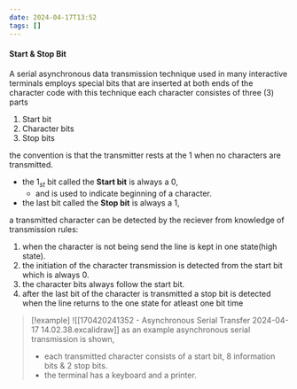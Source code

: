 ```yaml
---
date: 2024-04-17T13:52
tags: []
---
```

#### Start & Stop Bit
A serial asynchronous data transmission technique used in many interactive terminals employs special bits that are inserted at both ends of the character code 
with this technique each character consistes of three (3) parts

1. Start bit
2. Character bits
3. Stop bits

the convention is that the transmitter rests at the 1 when no characters are transmitted.
- the $1_{st}$ bit called the **Start bit**  is always a 0,
	- and is used to indicate beginning of a character.
- the last bit called the **Stop bit** is always a 1,

a transmitted character can be detected by the reciever from knowledge of transmission rules:
1. when the character is not being send the line is kept in one state(high state).
2. the initiation of the character transmission is detected from the start bit which is always 0.
3. the character bits always follow the start bit.
4. after the last bit of the character is transmitted a stop bit is detected when the line returns to the one state for atleast one bit time

>[!example] 
>![[170420241352 - Asynchronous Serial Transfer 2024-04-17 14.02.38.excalidraw]]
>as an example asynchronous serial transmission is shown,
>- each transmitted character consists of a start bit, 8 information bits & 2 stop bits.
>- the terminal has a keyboard and a printer.
